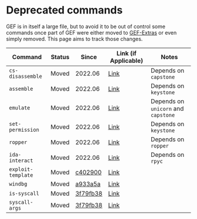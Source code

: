 # Deprecated commands

GEF is in itself a large file, but to avoid it to be out of control some commands once part of GEF
were either moved to [GEF-Extras](https://github.com/hugsy/gef-extras) or even simply removed. This
page aims to track those changes.

| Command | Status | Since | Link (if Applicable) | Notes |
|--|--|--|--|--|
| `cs-disassemble` | Moved | 2022.06 | [Link](https://github.com/hugsy/gef-extras/blob/main/scripts/trinity/capstone.py) | Depends on `capstone` |
| `assemble` | Moved | 2022.06 | [Link](https://github.com/hugsy/gef-extras/blob/main/scripts/trinity/assemble.py) | Depends on `keystone` |
| `emulate` | Moved | 2022.06 | [Link](https://github.com/hugsy/gef-extras/blob/main/scripts/trinity/unicorn.py) | Depends on `unicorn` and `capstone` |
| `set-permission` | Moved | 2022.06 | [Link](https://github.com/hugsy/gef-extras/blob/main/scripts/trinity/mprotect.py) | Depends on `keystone` |
| `ropper` | Moved | 2022.06 | [Link](https://github.com/hugsy/gef-extras/blob/main/scripts/ropper.py) | Depends on `ropper` |
| `ida-interact` | Moved | 2022.06 | [Link](https://github.com/hugsy/gef-extras/blob/main/scripts/ida_interact.py) | Depends on `rpyc` |
| `exploit-template` | Moved | [c402900](https://github.com/hugsy/gef-extras/commit/c4029007994d5e508cb3df900b60821b0b61e0e5) | [Link](https://github.com/hugsy/gef-extras/blob/main/scripts/skel.py) | |
| `windbg` | Moved | [a933a5a](https://github.com/hugsy/gef-extras/commit/a933a5ac43933742d91f4e299eadf05e3e0670be) | [Link](https://github.com/hugsy/gef-extras/blob/main/scripts/windbg.py) | |
| `is-syscall` | Moved | [3f79fb38](https://github.com/hugsy/gef-extras/commit/3f79fb382aa9052d073698d40237f98982c5d2de) | [Link](https://github.com/hugsy/gef-extras/blob/main/scripts/syscall_args) | |
| `syscall-args` | Moved | [3f79fb38](https://github.com/hugsy/gef-extras/commit/3f79fb382aa9052d073698d40237f98982c5d2de) | [Link](https://github.com/hugsy/gef-extras/blob/main/scripts/syscall_args) | |
